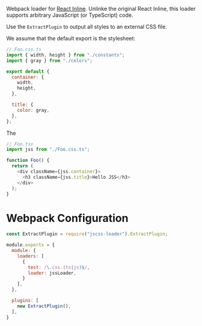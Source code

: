 Webpack loader for [React Inline](https://github.com/martinandert/react-inline). Unlinke the original React Inline, this loader supports arbitrary JavaScript (or TypeScript) code.

Use the `ExtractPlugin` to output all styles to an external CSS file.

We assume that the default export is the stylesheet:

```js
// Foo.css.ts
import { width, height } from "./constants";
import { gray } from "./colors";

export default {
  container: {
    width,
    height,
  },

  title: {
    color: gray,
  },
};
```

The

```js
// Foo.tsx
import jss from "./Foo.css.ts";

function Foo() {
  return (
    <div className={jss.container}>
      <h3 className={jss.title}>Hello JSS</h3>
    </div>
  );
}
```

# Webpack Configuration

```js
const ExtractPlugin = require("jscss-loader").ExtractPlugin;

module.exports = {
  module: {
    loaders: [
      {
        test: /\.css.(ts|js)$/,
        loader: jssLoader,
      }
    ],
  },

  plugins: [
    new ExtractPlugin(),
  ],
}
```